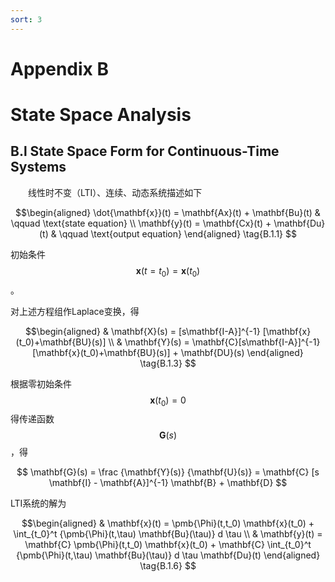 ```yaml
---
sort: 3
---
```


# Appendix B

# State Space Analysis

## B.l State Space Form for Continuous-Time Systems

&emsp;&emsp;线性时不变（LTI）、连续、动态系统描述如下

$$\begin{aligned}
    \dot{\mathbf{x}}(t) = \mathbf{Ax}(t) + \mathbf{Bu}(t) &
    \qquad \text{state equation}    \\
    \mathbf{y}(t) = \mathbf{Cx}(t) + \mathbf{Du}(t)       &
    \qquad \text{output equation}
\end{aligned}   \tag{B.1.1}
$$

初始条件$$ \mathbf{x}(t=t_0) = \mathbf{x}(t_0) $$。

对上述方程组作Laplace变换，得

$$\begin{aligned}
    & \mathbf{X}(s) = [s\mathbf{I-A}]^{-1} [\mathbf{x}(t_0)+\mathbf{BU}(s)] \\
    & \mathbf{Y}(s) = \mathbf{C}[s\mathbf{I-A}]^{-1} [\mathbf{x}(t_0)+\mathbf{BU}(s)]
                      + \mathbf{DU}(s)
\end{aligned}   \tag{B.1.3}
$$

根据零初始条件$$ \mathbf{x}(t_0)=0 $$得传递函数$$ \mathbf{G}(s) $$，得

$$  \mathbf{G}(s)
  = \frac {\mathbf{Y}(s)} {\mathbf{U}(s)}
  = \mathbf{C} [s \mathbf{I} - \mathbf{A}]^{-1} \mathbf{B} + \mathbf{D}
$$

LTI系统的解为

$$\begin{aligned}
    & \mathbf{x}(t) = \pmb{\Phi}(t,t_0) \mathbf{x}(t_0)
                    + \int_{t_0}^t {\pmb{\Phi}(t,\tau) \mathbf{Bu}(\tau)} d \tau \\
    & \mathbf{y}(t) = \mathbf{C} \pmb{\Phi}(t,t_0) \mathbf{x}(t_0)
                    + \mathbf{C} 
                      \int_{t_0}^t {\pmb{\Phi}(t,\tau) \mathbf{Bu}(\tau)} d \tau
                      \mathbf{Du}(t)
\end{aligned}   \tag{B.1.6}
$$


&emsp;&emsp;
<br />
$$
$$
$$  $$
<!-- 蓝 -->
<font color="#3399ff"></font>
<!-- 绿 -->
<font color="#3FBF3F"></font>